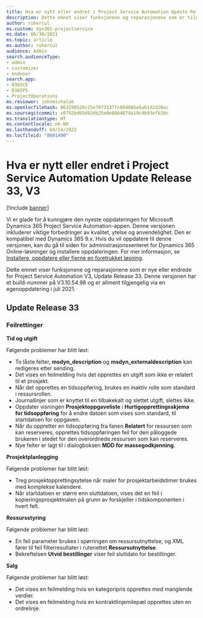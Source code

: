 ```yaml
---
title: Hva er nytt eller endret i Project Service Automation Update Release 33, V3
description: Dette emnet viser funksjonene og reparasjonene som er tilgjengelig i Project Service Automation Update Release 33, V3.
author: ruhercul
ms.custom: dyn365-projectservice
ms.date: 06/30/2021
ms.topic: article
ms.author: ruhercul
audience: Admin
search.audienceType:
- admin
- customizer
- enduser
search.app:
- D365CE
- D365PS
- ProjectOperations
ms.reviewer: johnmichalak
ms.openlocfilehash: 063290526c25e7073137fc88408be6a61d2d20ac
ms.sourcegitcommit: c0792bd65d92db25e0e8864879a19c4b93efb10c
ms.translationtype: HT
ms.contentlocale: nb-NO
ms.lasthandoff: 04/14/2022
ms.locfileid: "8601490"
---
```

# <a name="whats-new-or-changed-in-project-service-automation-update-release-33-v3"></a>Hva er nytt eller endret i Project Service Automation Update Release 33, V3

[!include [banner](../includes/psa-now-project-operations.md)]

Vi er glade for å kunngjøre den nyeste oppdateringen for Microsoft Dynamics 365 Project Service Automation-appen. Denne versjonen inkluderer viktige forbedringer av kvalitet, ytelse og anvendelighet. Den er kompatibel med Dynamics 365 9.x. Hvis du vil oppdatere til denne versjonen, kan du gå til siden for administrasjonssenteret for Dynamics 365 Online-løsninger og installere oppdateringen. For mer informasjon, se [Installere, oppdatere eller fjerne en foretrukket løsning](/power-platform/admin/install-remove-preferred-solution).

Dette emnet viser funksjonene og reparasjonene som er nye eller endrede for Project Service Automation V3, Update Release 33. Denne versjonen har et build-nummer på V3.10.54.98 og er allment tilgjengelig via en egenoppdatering i juli 2021.

## <a name="update-release-33"></a>Update Release 33

### <a name="bug-fixes"></a>Feilrettinger

**Tid og utgift**

Følgende problemer har blitt løst:

- To låste felter, **msdyn_description** og **msdyn_externaldescription** kan redigeres etter sending.
- Det vises en feilmelding hvis det opprettes en utgift som ikke er relatert til et prosjekt.
- Når det opprettes en tidsoppføring, brukes en inaktiv rolle som standard i ressursrollen.
- Journallinjer som er knyttet til en tilbakekalt og slettet utgift, slettes ikke.
- Oppdater visningen **Prosjektoppgaveliste** i **Hurtigopprettingsskjema for tidsoppføring** for å endre datoen som vises som standard, til startdatoen for oppgaven.
- Når du oppretter en tidsoppføring fra fanen **Relatert** for ressursen som kan reserveres, opprettes tidsoppføringen feil for den påloggede brukeren i stedet for den overordnede ressursen som kan reserveres.
- Nye felter er lagt til i dialogboksen **MDD for massegodkjenning**.

**Prosjektplanlegging**

Følgende problemer har blitt løst:
- Treg prosjektopprettingsytelse når maler for prosjektarbeidstimer brukes med komplekse kalendere.
- Når startdatoen er større enn sluttdatoen, vises det en feil i kopieringsprosjektmalen på grunn av forskjeller i tidskomponenten i hvert felt.

**Ressursstyring**

Følgende problemer har blitt løst:
- En feil parameter brukes i spørringen om ressursutnyttelse, og XML fører til feil filterresultater i rutenettet **Ressursutnyttelse**.
- Bekreftelsen **Utvid bestillinger** viser feil sluttdato for bestillinger.

**Salg**

Følgende problemer har blitt løst:
- Det vises en feilmelding hvis en kategoripris opprettes med manglende verdier.
- Det vises en feilmelding hvis en kontraktlinjemilepæl opprettes uten en ordrelinje.
